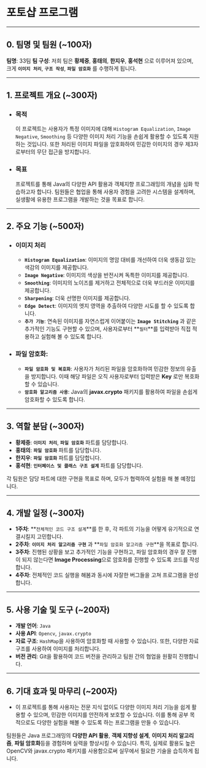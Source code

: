 # 포토샵 프로그램

---

## 0. 팀명 및 팀원 (~100자)
**팀명**: 33팀
**팀 구성**: 저희 팀은 **황제중**, **홍태의**, **한지우**, **홍석현** 으로 이루어져 있으며, 크게 **`이미지 처리`**, **`구조 작성`**, **`파일 암호화`** 를 수행하게 됩니다.

---

## 1. 프로젝트 개요 (~300자)

- ### 목적
    이 프로젝트는 사용자가 특정 이미지에 대해 `Histogram Equalization`, `Image Negative`, `Smoothing` 등 다양한 이미지 처리 기능을 손쉽게 활용할 수 있도록 지원하는 것입니다. 또한 처리된 이미지 파일을 암호화하여 민감한 이미지의 경우 제3자로부터의 무단 접근을 방지합니다.
- ### 목표
    프로젝트를 통해 Java의 다양한 API 활용과 객체지향 프로그래밍의 개념을 심화 학습하고자 합니다. 팀원들은 협업을 통해 사용자 경험을 고려한 시스템을 설계하며, 실생활에 유용한 프로그램을 개발하는 것을 목표로 합니다.

---

## 2. 주요 기능 (~500자)

- ### 이미지 처리
    - **`Histogram Equalization`**: 이미지의 명암 대비를 개선하여 더욱 생동감 있는 색감의 이미지를 제공합니다.
    - **`Image Negative`**: 이미지의 색상을 반전시켜 독특한 이미지를 제공합니다.
    - **`Smoothing`**: 이미지의 노이즈를 제거하고 전체적으로 더욱 부드러운 이미지를 제공합니다.
    - **`Sharpening`**: 더욱 선명한 이미지를 제공합니다.
    - **`Edge Detect`**: 이미지의 엣지 영역을 추출하여 다양한 시도를 할 수 있도록 합니다.
    - **`추가 기능`**: 연속된 이미지를 자연스럽게 이어붙이는 **`Image Stitching`** 과 같은 추가적인 기능도 구현할 수 있으며, 사용자로부터 **`필터`**를 입력받아 직접 적용하고 실험해 볼 수 있도록 합니다.

- ### 파일 암호화:
    - **`파일 암호화 및 복호화`**: 사용자가 처리된 파일을 암호화하여 민감한 정보의 유출을 방지합니다. 이때 해당 파일은 오직 사용자로부터 입력받은 **Key** 로만 복호화 할 수 있습니다.
    - **`암호화 알고리즘 사용`**: Java의 **javax.crypto** 패키지를 활용하여 파일을 손쉽게 암호화할 수 있도록 합니다.

---

## 3. 역할 분담 (~300자)
- **황제중**: **`이미지 처리`**, **`파일 암호화`** 파트를 담당합니다.
- **홍태의**: **`파일 암호화`** 파트를 담당합니다.
- **한지우**: **`파일 암호화`** 파트를 담당합니다.
- **홍석현**: **`인터페이스 및 클래스 구조 설계`** 파트를 담당합니다.

각 팀원은 담당 파트에 대한 구현을 목표로 하며, 모두가 협력하여 실험을 해 볼 예정입니다.

---

## 4. 개발 일정 (~300자)
- **1주차**: **`전체적인 코드 구조 설계`**를 한 후, 각 파트의 기능을 어떻게 유기적으로 연결시킬지 고민합니다.
- **2주차**: **`이미지 처리 알고리즘 구현`** 과 **`파일 암호화 알고리즘 구현`**을 목표로 합니다.
- **3주차**: 진행된 상황을 보고 추가적인 기능을 구현하고, 파일 암호화의 경우 잘 진행이 되지 않는다면 **Image Processing**으로 암호화를 진행할 수 있도록 코드를 작성합니다.
- **4주차**: 전체적인 코드 실행을 해봄과 동시에 자잘한 버그들을 고쳐 프로그램을 완성합니다.

---

## 5. 사용 기술 및 도구 (~200자)
- **개발 언어**: `Java`
- **사용 API**: `Opencv`, `javax.crypto`
- **자료 구조**: `HashMap`을 사용하여 암호화할 때 사용할 수 있습니다. 또한, 다양한 자료구조를 사용하여 이미지를 처리합니다.
- **버전 관리**: Git을 활용하여 코드 버전을 관리하고 팀원 간의 협업을 원활히 진행합니다.

---

## 6. 기대 효과 및 마무리 (~200자)
- 이 프로젝트를 통해 사용자는 전문 지식 없이도 다양한 이미지 처리 기능을 쉽게 활용할 수 있으며, 민감한 이미지를 안전하게 보호할 수 있습니다. 이를 통해 공부 목적으로도 다양한 실험을 해볼 수 있도록 하는 프로그램을 만들 수 있습니다.

팀원들은 Java 프로그래밍의 **다양한 API 활용**, **객체 지향성 설계**, **이미지 처리 알고리즘**, **파일 암호화**등을 경험하며 실력을 향상시킬 수 있습니다. 특히, 실제로 활용도 높은 OpenCV와 javax.crypto 패키지를 사용함으로써 실무에서 필요한 기술을 습득하게 됩니다.